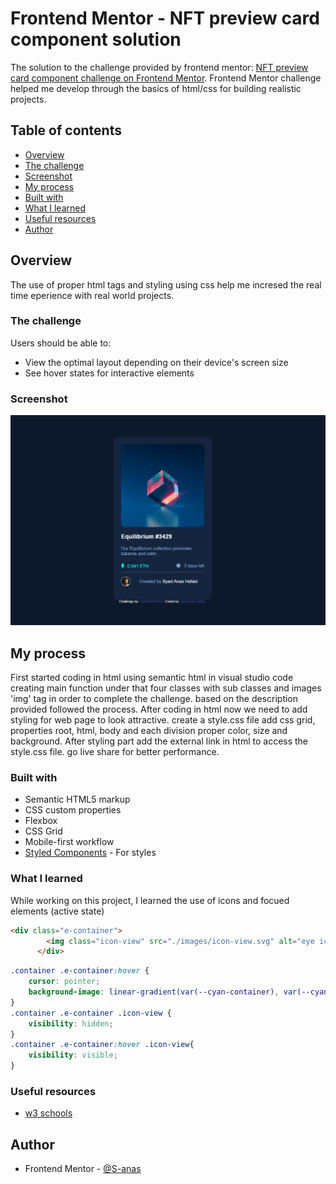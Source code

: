 # Frontend Mentor - NFT preview card component solution

The solution to the challenge provided by frontend mentor: [NFT preview card component challenge on Frontend Mentor](https://www.frontendmentor.io/challenges/nft-preview-card-component-SbdUL_w0U). Frontend Mentor challenge helped me develop through the basics of html/css for building realistic projects. 

## Table of contents

- [Overview](#overview)
- [The challenge](#the-challenge)
- [Screenshot](#screenshot)
- [My process](#my-process)
- [Built with](#built-with)
- [What I learned](#what-i-learned)
- [Useful resources](#useful-resources)
- [Author](#author)



## Overview

The use of proper html tags and styling using css help me incresed the real time eperience with real world projects.

### The challenge

Users should be able to:

- View the optimal layout depending on their device's screen size
- See hover states for interactive elements

### Screenshot

![](./design/Screenshot%20.png)


## My process

First started coding in html using semantic html in visual studio code creating main function under that four classes with sub classes and images 'img' tag in order to complete the challenge. based on the description provided followed the process. After coding in html now we need to add styling for web page to look attractive. create a style.css file add css grid, properties root, html, body and each division proper color, size and background. After styling part add the external link in html to access the style.css file. go live share for better performance. 

### Built with

- Semantic HTML5 markup
- CSS custom properties
- Flexbox
- CSS Grid
- Mobile-first workflow
- [Styled Components](https://fonts.googleapis.com/css2?family=Outfit:wght@300;400;600&display=swap) - For styles


### What I learned

While working on this project, I learned the use of icons and focued elements (active state) 

```html
<div class="e-container">
        <img class="icon-view" src="./images/icon-view.svg" alt="eye icon">
      </div>
```
```css
.container .e-container:hover {
    cursor: pointer;
    background-image: linear-gradient(var(--cyan-container), var(--cyan-container)), url(./images/image-equilibrium.jpg);
}
.container .e-container .icon-view {
    visibility: hidden;
}
.container .e-container:hover .icon-view{
    visibility: visible;
}
```

### Useful resources

- [w3 schools](https://www.w3schools.com/howto/howto_css_cards.asp) 

## Author

- Frontend Mentor - [@S-anas](https://www.frontendmentor.io/profile/S-anas)


